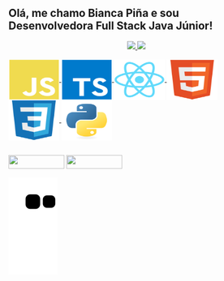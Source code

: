 ## Olá, me  chamo Bianca Piña e sou Desenvolvedora Full Stack Java Júnior!
<div align="center">
  <a href="https://github.com/BiancaPinaLins">
  <img height="180em" src="https://github-readme-stats.vercel.app/api?username=BiancaPinaLins&show_icons=true&theme=dracula&include_all_commits=true&count_private=true"/>
  <img height="180em" src="https://github-readme-stats.vercel.app/api/top-langs/?username=BiancaPinaLins&layout=compact&langs_count=7&theme=dracula"/>
</div>
<div style="display: inline_block"><br>
  <img align="center" alt="Bianca-Js" height=80" width="100" src="https://raw.githubusercontent.com/devicons/devicon/master/icons/javascript/javascript-plain.svg">
  <img align="center" alt="Bianca-Ts" height="80" width=100" src="https://raw.githubusercontent.com/devicons/devicon/master/icons/typescript/typescript-plain.svg">
  <img align="center" alt="Bianca-React" height="80" width="100" src="https://raw.githubusercontent.com/devicons/devicon/master/icons/react/react-original.svg">
  <img align="center" alt="Bianca-HTML" height="80" width="100" src="https://raw.githubusercontent.com/devicons/devicon/master/icons/html5/html5-original.svg">
  <img align="center" alt="Bianca-CSS" height="80" width="100" src="https://raw.githubusercontent.com/devicons/devicon/master/icons/css3/css3-original.svg">
  <img align="center" alt="Bianca-Python" height="80" width="100" src="https://raw.githubusercontent.com/devicons/devicon/master/icons/python/python-original.svg">
  
</div>
  
  ##
 
<div> 
 
  <a href = "mailto:bianca_pinalins@outlook.com"><img src="https://www.pcworld.com/wp-content/uploads/2021/09/1055.outlook-logo-2_thumb_56da2757-100841646-orig.jpg?quality=50&strip=all" height="27" width="110"></a>
  <a href="https://www.linkedin.com/in/biancapiñalins" target="_blank"><img src="https://nextforme.com/wp-content/uploads/2019/04/linkedin-large-logo.png" height="27" width="110"></a> 
 
  ![Snake animation](https://github.com/rafaballerini/rafaballerini/blob/output/github-contribution-grid-snake.svg)
 
</div>



